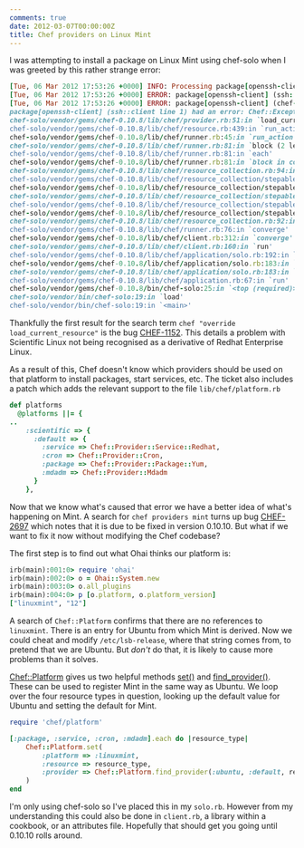 ```yaml
---
comments: true
date: 2012-03-07T00:00:00Z
title: Chef providers on Linux Mint
---
```


I was attempting to install a package on Linux Mint using chef-solo when I was greeted by this rather strange error:

``` ruby
[Tue, 06 Mar 2012 17:53:26 +0000] INFO: Processing package[openssh-client] action install (ssh::client line 1)
[Tue, 06 Mar 2012 17:53:26 +0000] ERROR: package[openssh-client] (ssh::client line 1) has had an error
[Tue, 06 Mar 2012 17:53:26 +0000] ERROR: package[openssh-client] (chef-solo/cookbooks/ssh/recipes/client.rb:1:in `from_file') had an error:
package[openssh-client] (ssh::client line 1) had an error: Chef::Exceptions::Override: You must override load_current_resource in #<Chef::Provider::Package:0x00000003039a00>
chef-solo/vendor/gems/chef-0.10.8/lib/chef/provider.rb:51:in `load_current_resource'
chef-solo/vendor/gems/chef-0.10.8/lib/chef/resource.rb:439:in `run_action'
chef-solo/vendor/gems/chef-0.10.8/lib/chef/runner.rb:45:in `run_action'
chef-solo/vendor/gems/chef-0.10.8/lib/chef/runner.rb:81:in `block (2 levels) in converge'
chef-solo/vendor/gems/chef-0.10.8/lib/chef/runner.rb:81:in `each'
chef-solo/vendor/gems/chef-0.10.8/lib/chef/runner.rb:81:in `block in converge'
chef-solo/vendor/gems/chef-0.10.8/lib/chef/resource_collection.rb:94:in `block in execute_each_resource'
chef-solo/vendor/gems/chef-0.10.8/lib/chef/resource_collection/stepable_iterator.rb:116:in `call'
chef-solo/vendor/gems/chef-0.10.8/lib/chef/resource_collection/stepable_iterator.rb:116:in `call_iterator_block'
chef-solo/vendor/gems/chef-0.10.8/lib/chef/resource_collection/stepable_iterator.rb:85:in `step'
chef-solo/vendor/gems/chef-0.10.8/lib/chef/resource_collection/stepable_iterator.rb:104:in `iterate'
chef-solo/vendor/gems/chef-0.10.8/lib/chef/resource_collection/stepable_iterator.rb:55:in `each_with_index'
chef-solo/vendor/gems/chef-0.10.8/lib/chef/resource_collection.rb:92:in `execute_each_resource'
chef-solo/vendor/gems/chef-0.10.8/lib/chef/runner.rb:76:in `converge'
chef-solo/vendor/gems/chef-0.10.8/lib/chef/client.rb:312:in `converge'
chef-solo/vendor/gems/chef-0.10.8/lib/chef/client.rb:160:in `run'
chef-solo/vendor/gems/chef-0.10.8/lib/chef/application/solo.rb:192:in `block in run_application'
chef-solo/vendor/gems/chef-0.10.8/lib/chef/application/solo.rb:183:in `loop'
chef-solo/vendor/gems/chef-0.10.8/lib/chef/application/solo.rb:183:in `run_application'
chef-solo/vendor/gems/chef-0.10.8/lib/chef/application.rb:67:in `run'
chef-solo/vendor/gems/chef-0.10.8/bin/chef-solo:25:in `<top (required)>'
chef-solo/vendor/bin/chef-solo:19:in `load'
chef-solo/vendor/bin/chef-solo:19:in `<main>'
```

Thankfully the first result for the search term `chef "override load_current_resource"` is the bug [CHEF-1152](http://tickets.opscode.com/browse/CHEF-1152). This details a problem with Scientific Linux not being recognised as a derivative of Redhat Enterprise Linux.

As a result of this, Chef doesn't know which providers should be used on that platform to install packages, start services, etc. The ticket also includes a patch which adds the relevant support to the file `lib/chef/platform.rb`

``` ruby
def platforms
  @platforms ||= {
..
    :scientific => {
      :default => {
        :service => Chef::Provider::Service::Redhat,
        :cron => Chef::Provider::Cron,
        :package => Chef::Provider::Package::Yum,
        :mdadm => Chef::Provider::Mdadm
      }
    },
```

Now that we know what's caused that error we have a better idea of what's happening on Mint. A search for `chef providers mint` turns up bug [CHEF-2697](http://tickets.opscode.com/browse/CHEF-2697) which notes that it is due to be fixed in version 0.10.10. But what if we want to fix it now without modifying the Chef codebase?

The first step is to find out what Ohai thinks our platform is:

``` ruby
irb(main):001:0> require 'ohai'
irb(main):002:0> o = Ohai::System.new
irb(main):003:0> o.all_plugins
irb(main):004:0> p [o.platform, o.platform_version]
["linuxmint", "12"]
```

A search of `Chef::Platform` confirms that there are no references to `linuxmint`. There is an entry for Ubuntu from which Mint is derived. Now we could cheat and modify `/etc/lsb-release`, where that string comes from, to pretend that we are Ubuntu. But *don't* do that, it is likely to cause more problems than it solves.

[Chef::Platform](http://rubydoc.info/gems/chef/0.10.8/Chef/Platform) gives us two helpful methods [set()](http://rubydoc.info/gems/chef/0.10.8/Chef/Platform#set-class_method) and [find_provider()](http://rubydoc.info/gems/chef/0.10.8/Chef/Platform#find_provider-class_method). These can be used to register Mint in the same way as Ubuntu. We loop over the four resource types in question, looking up the default value for Ubuntu and setting the default for Mint.

``` ruby
require 'chef/platform'

[:package, :service, :cron, :mdadm].each do |resource_type|
    Chef::Platform.set(
        :platform => :linuxmint,
        :resource => resource_type,
        :provider => Chef::Platform.find_provider(:ubuntu, :default, resource_type)
    )
end
```

I'm only using chef-solo so I've placed this in my `solo.rb`. However from my understanding this could also be done in `client.rb`, a library within a cookbook, or an attributes file. Hopefully that should get you going until 0.10.10 rolls around.
